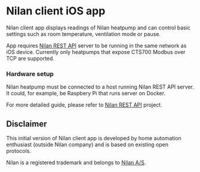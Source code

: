 # Nilan client iOS app

Nilan client app displays readings of Nilan heatpump and can control basic
settings such as room temperature, ventilation mode or pause.

App requires
[Nilan REST API](https://github.com/pjuzeliunas/nilan-rest-api)
server to be running in the same network as iOS
device. Currently only heatpumps that expose CTS700 Modbus over TCP are
supported.

### Hardware setup

Nilan heatpump must be connected to a host running Nilan REST API server. It
could, for example, be Raspbery Pi that runs server on Docker.

For more detailed guide, please refer to
[Nilan REST API](https://github.com/pjuzeliunas/nilan-rest-api)
project.


## Disclaimer

This initial version of Nilan client app is developed by home automation enthusiast (outside Nilan company) and is based on existing open protocols.

Nilan is a registered trademark and belongs to [Nilan A/S](https://www.nilan.dk/Default.aspx).